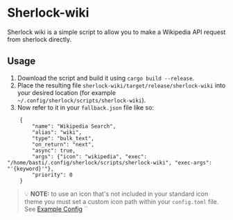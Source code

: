 # Sherlock-wiki
Sherlock wiki is a simple script to allow you to make a Wikipedia API request from sherlock directly. 

## Usage
1. Download the script and build it using `cargo build --release`.
2. Place the resulting file `sherlock-wiki/target/release/sherlock-wiki` into your desired location (for example `~/.config/sherlock/scripts/sherlock-wiki`).
3. Now refer to it in your `fallback.json` file like so:
```
    {
        "name": "Wikipedia Search",
        "alias": "wiki",
        "type": "bulk_text",
        "on_return": "next",
        "async": true, 
        "args": {"icon": "wikipedia", "exec": "/home/basti/.config/sherlock/scripts/sherlock-wiki", "exec-args": "'{keyword}'"},
        "priority": 0 
    }
```
> 💡 **NOTE:** to use an icon that's not included in your standard icon theme you must set a custom icon path within your `config.toml` file. See [Example Config]("https://github.com/Skxxtz/sherlock/blob/main/docs/examples/config.toml") ``
